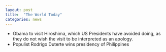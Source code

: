 ```yaml
---
layout: post
title:  "The World Today"
categories: news
---
```


* Obama to visit Hiroshima, which US Presidents have avoided doing, as they do not wish
  the visit to be interpreted as an apology.
* Populist Rodrigo Duterte wins presidency of Philippines
